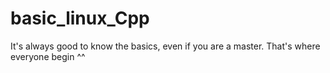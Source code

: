 # basic_linux_Cpp
It's always good to know the basics, even if you are a master. That's where everyone begin ^^
